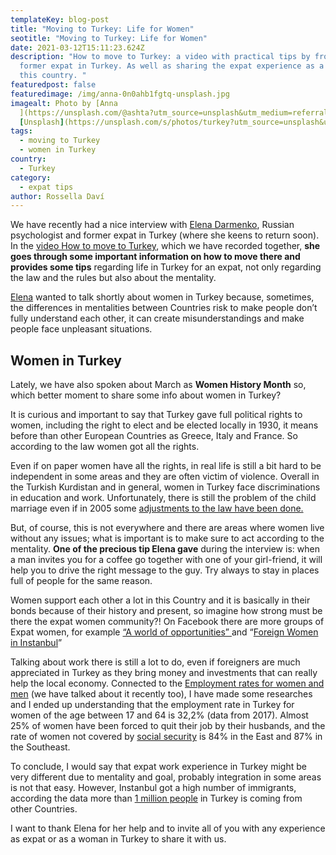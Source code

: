 ```yaml
---
templateKey: blog-post
title: "Moving to Turkey: Life for Women"
seotitle: "Moving to Turkey: Life for Women"
date: 2021-03-12T15:11:23.624Z
description: "How to move to Turkey: a video with practical tips by from Elena –
  former expat in Turkey. As well as sharing the expat experience as a woman in
  this country. "
featuredpost: false
featuredimage: /img/anna-0n0ahb1fgtq-unsplash.jpg
imagealt: Photo by [Anna
  ](https://unsplash.com/@ashta?utm_source=unsplash&utm_medium=referral&utm_content=creditCopyText)on
  [Unsplash](https://unsplash.com/s/photos/turkey?utm_source=unsplash&utm_medium=referral&utm_content=creditCopyText)
tags:
  - moving to Turkey
  - women in Turkey
country:
  - Turkey
category:
  - expat tips
author: Rossella Daví
---
```

We have recently had a nice interview with [Elena Darmenko](http://www.globalexpatstherapy.com/), Russian psychologist and former expat in Turkey (where she keens to return soon). In the [video How to move to Turkey](https://www.youtube.com/watch?v=phHEWCYkVzI), which we have recorded together, **she goes through some important information on how to move there and provides some tips** regarding life in Turkey for an expat, not only regarding the law and the rules but also about the mentality.

[Elena](https://www.thexpatmagazine.com/authors/elena-darmenko) wanted to talk shortly about women in Turkey because, sometimes, the differences in mentalities between Countries risk to make people don’t fully understand each other, it can create misunderstandings and make people face unpleasant situations.

## Women in Turkey

Lately, we have also spoken about March as **Women History Month** so, which better moment to share some info about women in Turkey?

It is curious and important to say that Turkey gave full political rights to women, including the right to elect and be elected locally in 1930, it means before than other European Countries as Greece, Italy and France. So according to the law women got all the rights.

Even if on paper women have all the rights, in real life is still a bit hard to be independent in some areas and they are often victim of violence. Overall in the Turkish Kurdistan and in general, women in Turkey face discriminations in education and work. Unfortunately, there is still the problem of the child marriage even if in 2005 some [adjustments to the law have been done.](https://en.wikipedia.org/wiki/Women_in_Turkey)

But, of course, this is not everywhere and there are areas where women live without any issues; what is important is to make sure to act according to the mentality. **One of the precious tip Elena gave** during the interview is: when a man invites you for a coffee go together with one of your girl-friend, it will help you to drive the right message to the guy. Try always to stay in places full of people for the same reason.

Women support each other a lot in this Country and it is basically in their bonds because of their history and present, so imagine how strong must be there the expat women community?! On Facebook there are more groups of Expat women, for example [“A world of opportunities” ](https://www.facebook.com/groups/Expatswomenglobal)and “[Foreign Women in Instanbul](https://www.facebook.com/groups/foreignwomenofistanbul)”

Talking about work there is still a lot to do, even if foreigners are much appreciated in Turkey as they bring money and investments that can really help the local economy. Connected to the [Employment rates for women and men](https://www.youtube.com/watch?v=It6whL1F72k) (we have talked about it recently too), I have made some researches and I ended up understanding that the employment rate in Turkey for women of the age between 17 and 64 is 32,2% (data from 2017). Almost 25% of women have been forced to quit their job by their husbands, and the rate of women not covered by [social security](https://en.wikipedia.org/wiki/Social_security "Social security") is 84% in the East and 87% in the Southeast.

To conclude, I would say that expat work experience in Turkey might be very different due to mentality and goal, probably integration in some areas is not that easy. However, Instanbul got a high number of immigrants, according the data more than [1 million people](https://residencepermitturkey.com/population#:~:text=FOREIGN%20POPULATION%20RESIDING%20ISTANBUL%20BECAME%201%20MILLION%20531%20THOUSAND%20PEOPLE,-Turkey%20iResidence%20ResidencePermitTurkey&text=ANNOUNCEMENT%3A%20ISTANBUL%20POPULATION%20INCREASED%20451%2C543,THE%20POPULATION%20OF%20TURKEY%20RESIDED.) in Turkey is coming from other Countries. 

I want to thank Elena for her help and to invite all of you with any experience as expat or as a woman in Turkey to share it with us.